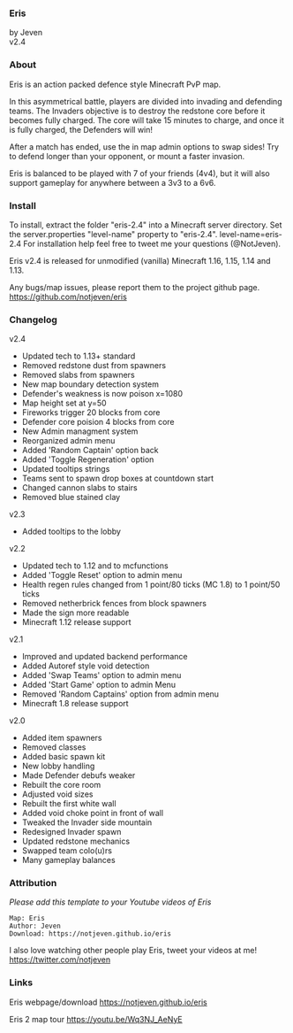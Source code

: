 ### Eris
by Jeven  
v2.4

### About

Eris is an action packed defence style Minecraft PvP map. 

In this asymmetrical battle, players are divided into invading and defending 
teams. The Invaders objective is to destroy the redstone core before it becomes
fully charged. The core will take 15 minutes to charge, and once it is fully
charged, the Defenders will win!

After a match has ended, use the in map admin options to swap sides! Try to defend
longer than your opponent, or mount a faster invasion.

Eris is balanced to be played with 7 of your friends (4v4), but it will also 
support gameplay for anywhere between a 3v3 to a 6v6.

### Install

To install, extract the folder "eris-2.4" into a Minecraft server directory.
Set the server.properties "level-name" property to "eris-2.4".
	level-name=eris-2.4
For installation help feel free to tweet me your questions (@NotJeven).
	
Eris v2.4 is released for unmodified (vanilla) Minecraft 1.16, 1.15, 1.14 and 1.13.

Any bugs/map issues, please report them to the project github page.
	https://github.com/notjeven/eris

### Changelog

v2.4
- Updated tech to 1.13+ standard
- Removed redstone dust from spawners
- Removed slabs from spawners
- New map boundary detection system
- Defender's weakness is now poison x=1080
- Map height set at y=50
- Fireworks trigger 20 blocks from core
- Defender core poision 4 blocks from core
- New Admin managment system
- Reorganized admin menu
- Added 'Random Captain' option back
- Added 'Toggle Regeneration' option
- Updated tooltips strings
- Teams sent to spawn drop boxes at countdown start
- Changed cannon slabs to stairs
- Removed blue stained clay

v2.3
- Added tooltips to the lobby

v2.2
- Updated tech to 1.12 and to mcfunctions
- Added 'Toggle Reset' option to admin menu
- Health regen rules changed from 1 point/80 ticks (MC 1.8) to 1 point/50 ticks
- Removed netherbrick fences from block spawners
- Made the sign more readable
- Minecraft 1.12 release support

v2.1
- Improved and updated backend performance
- Added Autoref style void detection
- Added 'Swap Teams' option to admin menu
- Added 'Start Game' option to admin Menu
- Removed 'Random Captains' option from admin menu
- Minecraft 1.8 release support

v2.0
- Added item spawners
- Removed classes
- Added basic spawn kit
- New lobby handling
- Made Defender debufs weaker
- Rebuilt the core room
- Adjusted void sizes
- Rebuilt the first white wall
- Added void choke point in front of wall
- Tweaked the Invader side mountain
- Redesigned Invader spawn
- Updated redstone mechanics
- Swapped team colo(u)rs
- Many gameplay balances

### Attribution

*Please add this template to your Youtube videos of Eris*
	
```
Map: Eris
Author: Jeven
Download: https://notjeven.github.io/eris
```
I also love watching other people play Eris, tweet your videos at me!
	https://twitter.com/notjeven

### Links

Eris webpage/download
	https://notjeven.github.io/eris

Eris 2 map tour
	https://youtu.be/Wq3NJ_AeNyE
